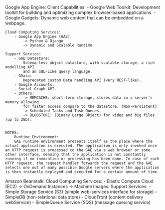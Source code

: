 Google App Engine:
	Client Capabilities:
		- Google Web Toolkit:
			Development toolkit for building and optimizing complex
			browser-based applications.
		- Google Gadgets:
			Dynamic web content that can be embedded on a webpage.
			
	Cloud Computing Services:
		- Google App Engine (GAE):
			-> Python & Django
			-> Dynamic and Scalable Runtime
			
	Support Service:
		- GAE Datastore:
			Schema-less object datastore, with scalable storage, a rich modelling API
			and an SQL-Like query language.
		- GData:
			Deprecated custom Data handling API (very REST-like).	
		- Google Accounts.
		- Social Graph API.
		- Others:
			-> MEMCACHE: short-term storage, stores data in a server's memory allowing
			for faster access compare to the datastore. (Non-Persistent)
			-> Scheduled Tasks and Task Queues.
			-> BLOBSTORE: (Binary Large Object) for video and big files (up to 2Gb).
			
	
	NOTES:
		Runtime Environment:
		GAE runtime environment presents itself as the place where the actual application is executed. The application is only invoked once an HTTP request is processed to the GAE via a web browser or some other interface, meaning that the application is not constantly running if no invocation or processing has been done. In case of such HTTP request, the request handler forwards the request and the GAE selects one out of many possible Google servers where the application is then instantly deployed and executed for a certain amount of time. 
		
		

Amazon Beanstalk:
	Cloud Computing Services:
		- Elastic Compute Cloud (EC2)
			-> OnDemand Instances
			-> Machine Images.
	Support Services:
		- Simple Storage Service (S3) (simple web-services interface for storage)
		- SimpleDB (non-relational data store)
		- CloudFront (content delivery webService)
		- SimpleQueue Service (SQS) (message queuing service)
		